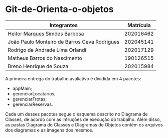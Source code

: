 # Git-de-Orienta-o-objetos



|Integrantes|Matrícula|
|--|--|
|Heitor Marques Simões Barbosa|202016462|
|João Paulo Monteiro de Barros Ceva Rodrigues|202045141|
|Rodrigo de Andrade Lima Orlandi|202017129|
|Matheus Barros do Nascimento|190126515|
|Breno Henrique de Souza|202015984|

 

A primeira entrega do trabalho avaliativo é dividida em 4 pacotes:

- appMain;
- gerenciarLocatarios;
- gerenciarFrotas;
- gerenciarReservas.

Cada um desses pacotes segue o esquema descrito no Diagrama de Classes, de acordo com as intruções de execução do trabalho.
Além disso, as pastas Diagrama de Classes e Diagramas de Objetos contém os arquivos dos diagramas e as imagens dos mesmos.
